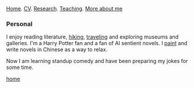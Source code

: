 [Home](./). [CV](./assets/files/CV.pdf). [Research](./research.md). [Teaching](./teaching.md). [More about me](./hobby.md)

### Personal
I enjoy reading literature, [hiking](/assets/img/hiking.png), [traveling](/assets/img/traveling.png) and exploring museums and galleries. I'm a Harry Potter fan and a fan of AI sentient novels. I [paint](/assets/img/draw.png) and write novels in Chinese as a way to relax.

Now I am learning standup comedy and have been preparing my jokes for some time. 

[home](./)
